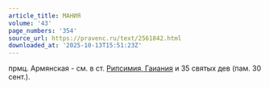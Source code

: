 ```yaml
---
article_title: МАНИЯ
volume: '43'
page_numbers: '354'
source_url: https://pravenc.ru/text/2561842.html
downloaded_at: '2025-10-13T15:51:23Z'
---
```


прмц. Армянская - см. в ст. [Рипсимия, Гаиания](<https://pravenc.ru/text/Рипсимия  Гаиания.html>) и 35 святых дев (пам. 30 сент.).
